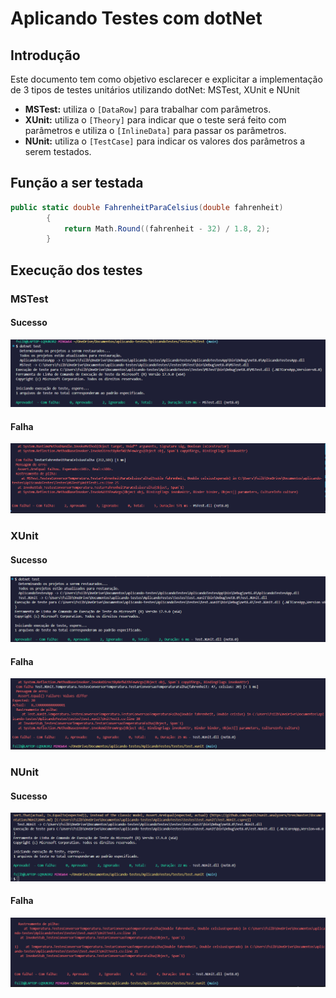# Aplicando Testes com dotNet

## Introdução
Este documento tem como objetivo esclarecer e explicitar a implementação de 3 tipos de testes unitários utilizando dotNet: MSTest, XUnit e NUnit

- **MSTest:** utiliza o ```[DataRow]``` para trabalhar com parâmetros.
- **XUnit:** utiliza o ```[Theory]``` para indicar que o teste será feito com parâmetros e utiliza o ```[InlineData]``` para passar os parâmetros.
- **NUnit:** utiliza o ```[TestCase]``` para indicar os valores dos parâmetros a serem testados.

## Função a ser testada

```csharp
public static double FahrenheitParaCelsius(double fahrenheit)
        {
            return Math.Round((fahrenheit - 32) / 1.8, 2);
        }
```

## Execução dos testes

### MSTest

#### Sucesso
![MSTest_sucesso](./Assets/mstest.png)

#### Falha
![MSTest_falha](./Assets/mstestfalha.png)

### XUnit

#### Sucesso
![XUnit_sucesso](./Assets/xunit.png)

#### Falha
![XUnit_falha](./Assets/xunitfalha.png)

### NUnit

#### Sucesso
![NUnit_sucesso](./Assets/nunit.png)

#### Falha
![NUnit_falha](./Assets/nunitfalha.png)

